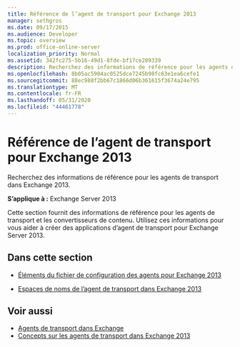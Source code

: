 ```yaml
---
title: Référence de l’agent de transport pour Exchange 2013
manager: sethgros
ms.date: 09/17/2015
ms.audience: Developer
ms.topic: overview
ms.prod: office-online-server
localization_priority: Normal
ms.assetid: 342fc275-5b16-49d1-8fde-bf17ce289339
description: Recherchez des informations de référence pour les agents de transport dans Exchange 2013.
ms.openlocfilehash: 8b05ac5904ac0525dce7245b98fc63e1ea6cefe1
ms.sourcegitcommit: 88ec988f2bb67c1866d06b361615f3674a24e795
ms.translationtype: MT
ms.contentlocale: fr-FR
ms.lasthandoff: 05/31/2020
ms.locfileid: "44461778"
---
```

# <a name="transport-agent-reference-for-exchange-2013"></a>Référence de l’agent de transport pour Exchange 2013

Recherchez des informations de référence pour les agents de transport dans Exchange 2013.
  
**S’applique à :** Exchange Server 2013 
  
Cette section fournit des informations de référence pour les agents de transport et les convertisseurs de contenu. Utilisez ces informations pour vous aider à créer des applications d’agent de transport pour Exchange Server 2013.
  
## <a name="in-this-section"></a>Dans cette section

- [Éléments du fichier de configuration des agents pour Exchange 2013](agents-configuration-file-elements-for-exchange-2013.md)
    
- [Espaces de noms de l’agent de transport dans Exchange 2013](transport-agent-namespaces-in-exchange-2013.md)
    
## <a name="see-also"></a>Voir aussi

- [Agents de transport dans Exchange](transport-agents-in-exchange-2013.md)
- [Concepts sur les agents de transport dans Exchange 2013](transport-agent-concepts-in-exchange-2013.md)

